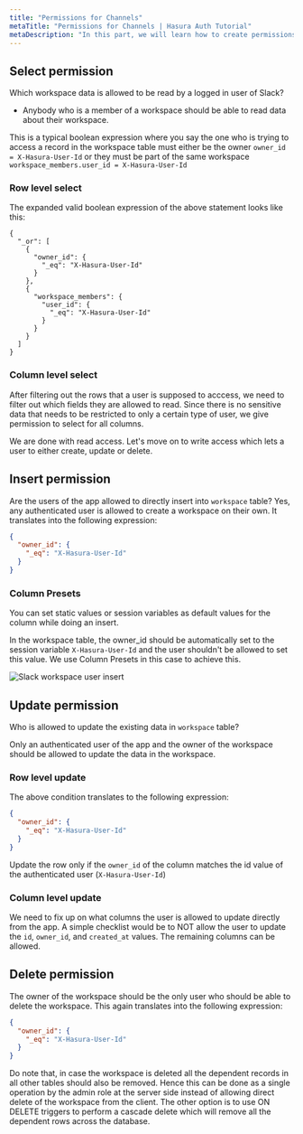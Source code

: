 ```yaml
---
title: "Permissions for Channels"
metaTitle: "Permissions for Channels | Hasura Auth Tutorial"
metaDescription: "In this part, we will learn how to create permissions for channels of the app"
---
```


## Select permission

Which workspace data is allowed to be read by a logged in user of Slack?

- Anybody who is a member of a workspace should be able to read data about their workspace.

This is a typical boolean expression where you say the one who is trying to access a record in the workspace table must either be the owner `owner_id = X-Hasura-User-Id` or they must be part of the same workspace `workspace_members.user_id = X-Hasura-User-Id`

### Row level select

The expanded valid boolean expression of the above statement looks like this:

```
{
  "_or": [
    {
      "owner_id": {
        "_eq": "X-Hasura-User-Id"
      }
    },
    {
      "workspace_members": {
        "user_id": {
          "_eq": "X-Hasura-User-Id"
        }
      }
    }
  ]
}
```

### Column level select

After filtering out the rows that a user is supposed to acccess, we need to filter out which fields they are allowed to read. Since there is no sensitive data that needs to be restricted to only a certain type of user, we give permission to select for all columns.

We are done with read access. Let's move on to write access which lets a user to either create, update or delete.

## Insert permission

Are the users of the app allowed to directly insert into `workspace` table?
Yes, any authenticated user is allowed to create a workspace on their own. It translates into the following expression:

```json
{
  "owner_id": {
    "_eq": "X-Hasura-User-Id"
  }
}
```

### Column Presets

You can set static values or session variables as default values for the column while doing an insert.

In the workspace table, the owner_id should be automatically set to the session variable `X-Hasura-User-Id` and the user shouldn't be allowed to set this value. We use Column Presets in this case to achieve this.

![Slack workspace user insert](https://graphql-engine-cdn.hasura.io/learn-hasura/assets/graphql-hasura-auth/slack-workspace-user-insert.png)

## Update permission

Who is allowed to update the existing data in `workspace` table? 

Only an authenticated user of the app and the owner of the workspace should be allowed to update the data in the workspace.

### Row level update

The above condition translates to the following expression:

```json
{
  "owner_id": {
    "_eq": "X-Hasura-User-Id"
  }
}
```

Update the row only if the `owner_id` of the column matches the id value of the authenticated user (`X-Hasura-User-Id`)

### Column level update

We need to fix up on what columns the user is allowed to update directly from the app. A simple checklist would be to NOT allow the user to update the `id`, `owner_id`, and `created_at` values. The remaining columns can be allowed.

## Delete permission

The owner of the workspace should be the only user who should be able to delete the workspace. This again translates into the following expression:

```json
{
  "owner_id": {
    "_eq": "X-Hasura-User-Id"
  }
}
```

Do note that, in case the workspace is deleted all the dependent records in all other tables should also be removed. Hence this can be done as a single operation by the admin role at the server side instead of allowing direct delete of the workspace from the client. The other option is to use ON DELETE triggers to perform a cascade delete which will remove all the dependent rows across the database.
